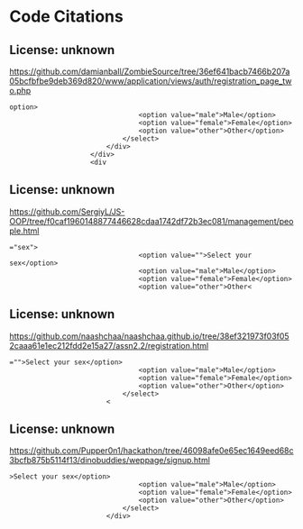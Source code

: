 # Code Citations

## License: unknown
https://github.com/damianball/ZombieSource/tree/36ef641bacb7466b207a05bcfbfbe9deb369d820/www/application/views/auth/registration_page_two.php

```
option>
                                <option value="male">Male</option>
                                <option value="female">Female</option>
                                <option value="other">Other</option>
                            </select>
                        </div>
                    </div>
                    <div
```


## License: unknown
https://github.com/SergiyL/JS-OOP/tree/f0caf1960148877446628cdaa1742df72b3ec081/management/people.html

```
="sex">
                                <option value="">Select your sex</option>
                                <option value="male">Male</option>
                                <option value="female">Female</option>
                                <option value="other">Other<
```


## License: unknown
https://github.com/naashchaa/naashchaa.github.io/tree/38ef321973f03f052caaa61e1ec212fdd2e15a27/assn2.2/registration.html

```
="">Select your sex</option>
                                <option value="male">Male</option>
                                <option value="female">Female</option>
                                <option value="other">Other</option>
                            </select>
                        <
```


## License: unknown
https://github.com/Pupper0n1/hackathon/tree/46098afe0e65ec1649eed68c3bcfb875b5114f13/dinobuddies/weppage/signup.html

```
>Select your sex</option>
                                <option value="male">Male</option>
                                <option value="female">Female</option>
                                <option value="other">Other</option>
                            </select>
                        </div>
```

